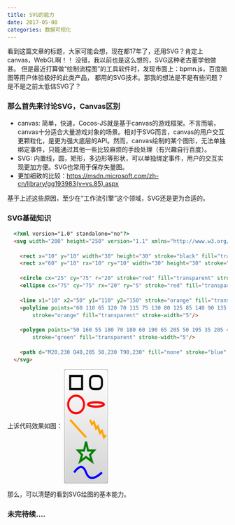```yaml
---
title: SVG的能力
date: 2017-05-08
categories: 数据可视化
---
```


看到这篇文章的标题，大家可能会想，现在都17年了，还用SVG？肯定上canvas，WebGL啊！！
没错，我以前也是这么想的，SVG这种老古董学他做甚。
但是最近打算做“绘制流程图”的工具软件时，发现市面上：bpmn.js，百度脑图等用户体验极好的此类产品，
都用的SVG技术。那我的想法是不是有些问题？是不是之前太低估SVG了？

### 那么首先来讨论SVG，Canvas区别
- canvas: 简单，快速，Cocos-JS就是基于canvas的游戏框架。不言而喻，canvas十分适合大量游戏对象的场景。相对于SVG而言，canvas的用户交互更颗粒化，是更为强大底层的API。然而，canvas绘制的某个图形，无法单独绑定事件，只能通过其他一些比较麻烦的手段处理（有兴趣自行百度）。
- SVG: 内置线，圆，矩形，多边形等形状，可以单独绑定事件，用户的交互实现更加方便。SVG也常用于保存矢量图。
- 更加细致的比较：https://msdn.microsoft.com/zh-cn/library/gg193983(v=vs.85).aspx

基于上述这些原因，至少在“工作流引擎”这个领域，SVG还是更为合适的。

### SVG基础知识

``` html
  <?xml version="1.0" standalone="no"?>
  <svg width="200" height="250" version="1.1" xmlns="http://www.w3.org/2000/svg">

    <rect x="10" y="10" width="30" height="30" stroke="black" fill="transparent" stroke-width="5"/>
    <rect x="60" y="10" rx="10" ry="10" width="30" height="30" stroke="black" fill="transparent" stroke-width="5"/>

    <circle cx="25" cy="75" r="20" stroke="red" fill="transparent" stroke-width="5"/>
    <ellipse cx="75" cy="75" rx="20" ry="5" stroke="red" fill="transparent" stroke-width="5"/>

    <line x1="10" x2="50" y1="110" y2="150" stroke="orange" fill="transparent" stroke-width="5"/>
    <polyline points="60 110 65 120 70 115 75 130 80 125 85 140 90 135 95 150 100 145"
        stroke="orange" fill="transparent" stroke-width="5"/>

    <polygon points="50 160 55 180 70 180 60 190 65 205 50 195 35 205 40 190 30 180 45 180"
        stroke="green" fill="transparent" stroke-width="5"/>

    <path d="M20,230 Q40,205 50,230 T90,230" fill="none" stroke="blue" stroke-width="5"/>
  </svg>
```

上诉代码效果如图：
<img src="./img/svg0.png" width = "100" height = "260" align=center />


那么，可以清楚的看到SVG绘图的基本能力。
### 未完待续....
